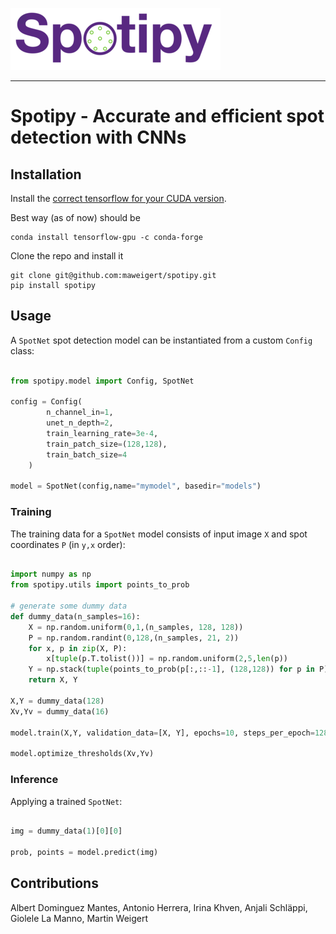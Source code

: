 
![Logo](artwork/spotipy_transp_small.png)

---

# Spotipy - Accurate and efficient spot detection with CNNs


## Installation 


Install the [correct tensorflow for your CUDA version](https://www.tensorflow.org/install/source#gpu). 

Best way (as of now) should be 

```
conda install tensorflow-gpu -c conda-forge
```

Clone the repo and install it 

```
git clone git@github.com:maweigert/spotipy.git
pip install spotipy
```


## Usage 


A `SpotNet` spot detection model can be instantiated from a custom `Config` class:


```python 

from spotipy.model import Config, SpotNet

config = Config(
        n_channel_in=1,
        unet_n_depth=2,
        train_learning_rate=3e-4,
        train_patch_size=(128,128),
        train_batch_size=4
    )

model = SpotNet(config,name="mymodel", basedir="models")

```

### Training 

The training data for a  `SpotNet` model consists of input image `X` and spot coordinates `P` (in `y,x` order):

```python 

import numpy as np
from spotipy.utils import points_to_prob

# generate some dummy data 
def dummy_data(n_samples=16):
    X = np.random.uniform(0,1,(n_samples, 128, 128))
    P = np.random.randint(0,128,(n_samples, 21, 2))
    for x, p in zip(X, P):
        x[tuple(p.T.tolist())] = np.random.uniform(2,5,len(p))
    Y = np.stack(tuple(points_to_prob(p[:,::-1], (128,128)) for p in P))
    return X, Y

X,Y = dummy_data(128)
Xv,Yv = dummy_data(16)

model.train(X,Y, validation_data=[X, Y], epochs=10, steps_per_epoch=128)

model.optimize_thresholds(Xv,Yv)

```

### Inference

Applying a trained `SpotNet`:


```python

img = dummy_data(1)[0][0]

prob, points = model.predict(img)

```


## Contributions

Albert Dominguez Mantes, Antonio Herrera, Irina Khven, Anjali Schläppi, Giolele La Manno, Martin Weigert
